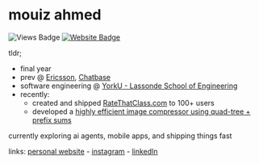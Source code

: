 # mouiz ahmed

![Views Badge](https://komarev.com/ghpvc/?username=mouizahmed&label=Profile%20views&color=0e75b6&style=flat) [![Website Badge](https://img.shields.io/badge/website-mouizahmed.com-blue)](https://mouizahmed.com)

tldr;
- final year
- prev @ [Ericsson](https://www.ericsson.com/), [Chatbase](https://www.chatbase.co/)
- software engineering @ [YorkU - Lassonde School of Engineering](https://lassonde.yorku.ca/)
- recently:
    - created and shipped [RateThatClass.com](https://ratethatclass.com) to 100+ users
    - developed a [highly efficient image compressor using quad-tree + prefix sums](https://github.com/mouizahmed/img-compressor)

currently exploring ai agents, mobile apps, and shipping things fast

links: [personal website](https://mouizahmed.com/) - [instagram](https://instagram.com/mza.vii) - [linkedIn](https://linkedin.com/in/mouizahmed)
